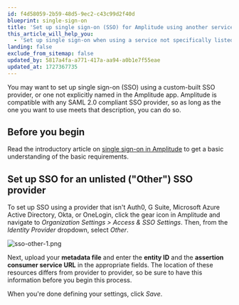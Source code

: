 ```yaml
---
id: f4d58059-2b59-48d5-9ec2-c43c99d2f40d
blueprint: single-sign-on
title: 'Set up single sign-on (SSO) for Amplitude using another service'
this_article_will_help_you:
  - 'Set up single sign-on when using a service not specifically listed in the Access & SSO Settings section'
landing: false
exclude_from_sitemap: false
updated_by: 5817a4fa-a771-417a-aa94-a0b1e7f55eae
updated_at: 1727367735
---
```

You may want to set up single sign-on (SSO) using a custom-built SSO provider, or one not explicitly named in the Amplitude app. Amplitude is compatible with any SAML 2.0 compliant SSO provider, so as long as the one you want to use meets that description, you can do so.

## Before you begin

Read the introductory article on [single sign-on in Amplitude](docs/admin/single-sign-on/sso) to get a basic understanding of the basic requirements.

## Set up SSO for an unlisted ("Other") SSO provider

To set up SSO using a provider that isn't Auth0, G Suite, Microsoft Azure Active Directory, Okta, or OneLogin, click the gear icon in Amplitude and navigate to *Organization Settings > Access & SSO Settings*. Then, from the *Identity Provider* dropdown, select *Other*.

  ![sso-other-1.png](/docs/output/img/single-sign-on/sso-other-1.png)

Next, upload your **metadata file** and enter the **entity ID** and the **assertion consumer service URL** in the appropriate fields. The location of these resources differs from provider to provider, so be sure to have this information before you begin this process.

When you're done defining your settings, click *Save*.